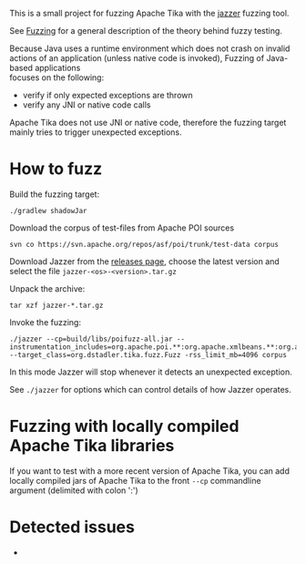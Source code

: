 This is a small project for fuzzing Apache Tika with the [jazzer](https://github.com/CodeIntelligenceTesting/jazzer) fuzzing tool.

See [Fuzzing](https://en.wikipedia.org/wiki/Fuzzing) for a general description of the theory behind fuzzy testing.

Because Java uses a runtime environment which does not crash on invalid actions of an 
application (unless native code is invoked), Fuzzing of Java-based applications  
focuses on the following:

* verify if only expected exceptions are thrown
* verify any JNI or native code calls 

Apache Tika does not use JNI or native code, therefore the fuzzing target mainly
tries to trigger unexpected exceptions.

# How to fuzz

Build the fuzzing target:

    ./gradlew shadowJar

Download the corpus of test-files from Apache POI sources

    svn co https://svn.apache.org/repos/asf/poi/trunk/test-data corpus

Download Jazzer from the [releases page](https://github.com/CodeIntelligenceTesting/jazzer/releases), 
choose the latest version and select the file `jazzer-<os>-<version>.tar.gz`

Unpack the archive:

    tar xzf jazzer-*.tar.gz

Invoke the fuzzing:

    ./jazzer --cp=build/libs/poifuzz-all.jar --instrumentation_includes=org.apache.poi.**:org.apache.xmlbeans.**:org.apache.tika.** --target_class=org.dstadler.tika.fuzz.Fuzz -rss_limit_mb=4096 corpus

In this mode Jazzer will stop whenever it detects an unexpected exception.

See `./jazzer` for options which can control details of how Jazzer operates.

# Fuzzing with locally compiled Apache Tika libraries

If you want to test with a more recent version of Apache Tika, you can add 
locally compiled jars of Apache Tika to the front `--cp` commandline argument (delimited with colon ':')

# Detected issues

* 
